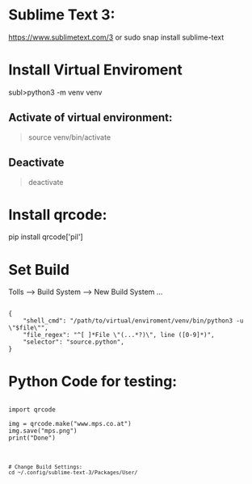 # Sublime Text 3:
https://www.sublimetext.com/3
or
sudo snap install sublime-text



# Install Virtual Enviroment
subl>python3 -m venv venv


## Activate of virtual environment:
>source venv/bin/activate

## Deactivate
>deactivate

# Install qrcode:
pip install qrcode['pil']


# Set Build
Tolls --> Build System --> New Build System ...
<pre><code>
{
    "shell_cmd": "/path/to/virtual/enviroment/venv/bin/python3 -u \"$file\"",
    "file_regex": "^[ ]*File \"(...*?)\", line ([0-9]*)",
    "selector": "source.python",
}
</pre></code>


# Python Code for testing:
<pre><code>
import qrcode

img = qrcode.make("www.mps.co.at")
img.save("mps.png")
print("Done")
<pre><code>


# Change Build Settings:
cd ~/.config/sublime-text-3/Packages/User/<filename>
